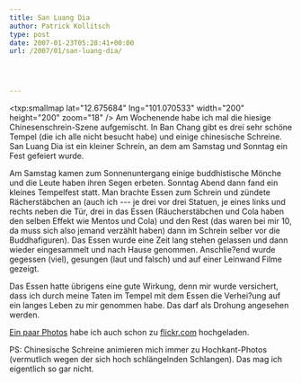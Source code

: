 ```yaml
---
title: San Luang Dia
author: Patrick Kollitsch
type: post
date: 2007-01-23T05:28:41+00:00
url: /2007/01/san-luang-dia/




---
```

<txp:smallmap lat="12.675684" lng="101.070533" width="200" height="200" zoom="18" /> Am Wochenende habe ich mal die hiesige Chinesenschrein-Szene aufgemischt. In Ban Chang gibt es drei sehr schöne Tempel (die ich alle nicht besucht habe) und einige chinesische Schreine. San Luang Dia ist ein kleiner Schrein, an dem am Samstag und Sonntag ein Fest gefeiert wurde.

Am Samstag kamen zum Sonnenuntergang einige buddhistische Mönche und die Leute haben ihren Segen erbeten. Sonntag Abend dann fand ein kleines Tempelfest statt. Man brachte Essen zum Schrein und zündete Rächerstäbchen an (auch ich --- je drei vor drei Statuen, je eines links und rechts neben die Tür, drei in das Essen (Räucherstäbchen und Cola haben den selben Effekt wie Mentos und Cola) und den Rest (das waren bei mir 10, da muss sich also jemand verzählt haben) dann im Schrein selber vor die Buddhafiguren). Das Essen wurde eine Zeit lang stehen gelassen und dann wieder eingesammelt und nach Hause genommen. Anschlie?end wurde gegessen (viel), gesungen (laut und falsch) und auf einer Leinwand Filme gezeigt.

Das Essen hatte übrigens eine gute Wirkung, denn mir wurde versichert, dass ich durch meine Taten im Tempel mit dem Essen die Verhei?ung auf ein langes Leben zu mir genommen habe. Das darf als Drohung angesehen werden.

[Ein paar Photos][1] habe ich auch schon zu [flickr.com][2] hochgeladen.

PS: Chinesische Schreine animieren mich immer zu Hochkant-Photos (vermutlich wegen der sich hoch schlängelnden Schlangen). Das mag ich eigentlich so gar nicht.

 [1]: http://flickr.com/photos/schreibblogade/tags/sanluangdia/
 [2]: http://flickr.com/photos/schreibblogade/